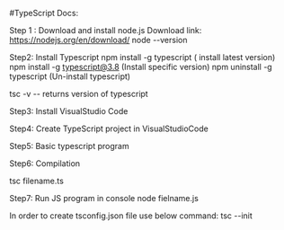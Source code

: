 #TypeScript Docs:

Step 1 : Download and install node.js
Download link: https://nodejs.org/en/download/
node --version

Step2: Install Typescript
 npm install -g typescript    ( install latest version)
 npm install -g typescript@3.8  (Install specific version)
 npm uninstall -g typescript  (Un-install typescript)

 tsc -v   -- returns version of typescript

Step3: Install VisualStudio Code

Step4: Create TypeScript project in VisualStudioCode

Step5: Basic typescript program

Step6: Compilation

 tsc filename.ts

Step7: Run JS program in console
 node fielname.js


In order to create tsconfig.json file use below command:
tsc --init